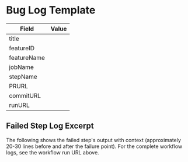 # Bug Log Template

| Field | Value |
|-------|-------|
| title |  |
| featureID |  |
| featureName |  |
| jobName |  |
| stepName |  |
| PRURL |  |
| commitURL |  |
| runURL |  |

## Failed Step Log Excerpt

The following shows the failed step's output with context (approximately 20-30 lines before and after the failure point). For the complete workflow logs, see the workflow run URL above.
